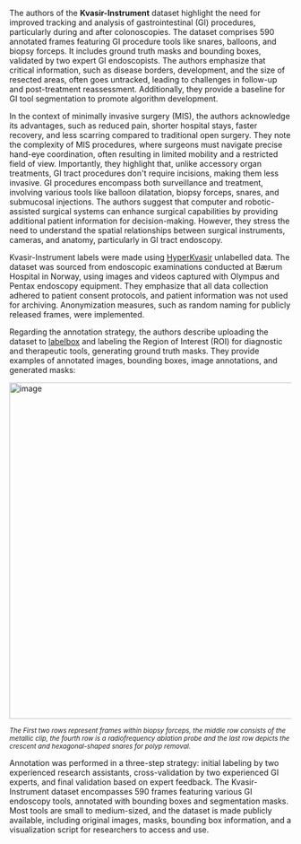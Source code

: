 The authors of the **Kvasir-Instrument** dataset highlight the need for improved tracking and analysis of gastrointestinal (GI) procedures, particularly during and after colonoscopies. The dataset comprises 590 annotated frames featuring GI procedure tools like snares, balloons, and biopsy forceps. It includes ground truth masks and bounding boxes, validated by two expert GI endoscopists. The authors emphasize that critical information, such as disease borders, development, and the size of resected areas, often goes untracked, leading to challenges in follow-up and post-treatment reassessment. Additionally, they provide a baseline for GI tool segmentation to promote algorithm development.

In the context of minimally invasive surgery (MIS), the authors acknowledge its advantages, such as reduced pain, shorter hospital stays, faster recovery, and less scarring compared to traditional open surgery. They note the complexity of MIS procedures, where surgeons must navigate precise hand-eye coordination, often resulting in limited mobility and a restricted field of view. Importantly, they highlight that, unlike accessory organ treatments, GI tract procedures don't require incisions, making them less invasive. GI procedures encompass both surveillance and treatment, involving various tools like balloon dilatation, biopsy forceps, snares, and submucosal injections. The authors suggest that computer and robotic-assisted surgical systems can enhance surgical capabilities by providing additional patient information for decision-making. However, they stress the need to understand the spatial relationships between surgical instruments, cameras, and anatomy, particularly in GI tract endoscopy.

Kvasir-Instrument labels were made using [HyperKvasir](https://datasets.simula.no/hyper-kvasir/) unlabelled data. The dataset was sourced from endoscopic examinations conducted at Bærum Hospital in Norway, using images and videos captured with Olympus and Pentax endoscopy equipment. They emphasize that all data collection adhered to patient consent protocols, and patient information was not used for archiving. Anonymization measures, such as random naming for publicly released frames, were implemented.

Regarding the annotation strategy, the authors describe uploading the dataset to [labelbox](https://www.labelbox.com/) and labeling the Region of Interest (ROI) for diagnostic and therapeutic tools, generating ground truth masks. They provide examples of annotated images, bounding boxes, image annotations, and generated masks:

<img src="https://github.com/dataset-ninja/gland-segmentation/assets/78355358/00f77e7a-4b35-4a97-9b65-d74e61397d47" alt="image" width="600">

<span style="font-size: smaller; font-style: italic;"> The First two rows represent frames within biopsy forceps, the middle row consists of the metallic clip, the fourth row is a radiofrequency ablation probe and the last row depicts the crescent and hexagonal-shaped snares for polyp removal.</span>

Annotation was performed in a three-step strategy: initial labeling by two experienced research assistants, cross-validation by two experienced GI experts, and final validation based on expert feedback. The Kvasir-Instrument dataset encompasses 590 frames featuring various GI endoscopy tools, annotated with bounding boxes and segmentation masks. Most tools are small to medium-sized, and the dataset is made publicly available, including original images, masks, bounding box information, and a visualization script for researchers to access and use.
